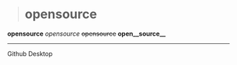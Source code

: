 > # opensource

**opensource**
_opensource_
~~opensource~~
**open__source__**


<hr/>

Github Desktop

